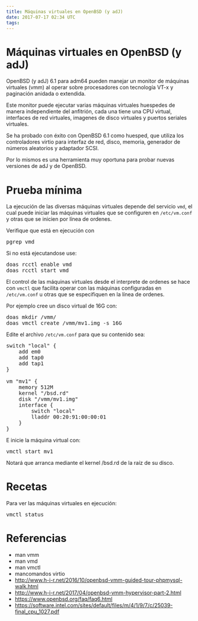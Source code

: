 ```yaml
---
title: Máquinas virtuales en OpenBSD (y adJ)
date: 2017-07-17 02:34 UTC
tags:
---
```


# Máquinas virtuales en OpenBSD (y adJ)

OpenBSD (y adJ) 6.1 para adm64 pueden manejar un monitor
de máquinas virtuales (vmm) al operar sobre procesadores con 
tecnología VT-x y paginación anidada o extendida.

Este monitor puede ejecutar varias máquinas virtuales huespedes
de manera independiente del anfitrión, cada una tiene una CPU virtual,
interfaces de red virtuales, imagenes de disco virtuales y puertos seriales
virtuales.

Se ha probado con éxito con OpenBSD 6.1 como huesped, que utiliza los
controladores virtio para interfaz de red, disco, memoria, generador
de números aleatorios y adaptador SCSI.  

Por lo mismos es una herramienta muy oportuna para probar nuevas
versiones de adJ y de OpenBSD.

# Prueba mínima

La ejecución de las diversas máquinas virtuales depende del servicio
```vmd```, el cual puede iniciar las máquinas virtuales que se configuren
en ```/etc/vm.conf``` y otras que se inicien por línea de ordenes.

Verifique que está en ejecución con
<pre>
pgrep vmd
</pre>

Si no está ejecutandose use:
<pre>
doas rcctl enable vmd
doas rcctl start vmd
</pre>

El control de las máquinas virtuales desde el interprete de ordenes
se hace con ```vmctl``` que facilita operar con las máquinas configuradas
en ```/etc/vm.conf``` u otras que se especifiquen en la línea de ordenes.

Por ejemplo cree un disco virtual de 16G con:
<pre>
doas mkdir /vmm/
doas vmctl create /vmm/mv1.img -s 16G
</pre>

Edite el archivo `/etc/vm.conf` para que su contenido sea:
<pre>
switch "local" {
    add em0
    add tap0
    add tap1
}

vm "mv1" {
    memory 512M
    kernel "/bsd.rd"
    disk "/vmm/mv1.img"
    interface {
        switch "local"
        lladdr 00:20:91:00:00:01
    }
}
</pre>

E inicie la máquina virtual con:
<pre>
vmctl start mv1
</pre>

Notará que arranca mediante el kernel /bsd.rd de la raíz de su disco.

# Recetas

Para ver las máquinas virtuales en ejecución:
<pre>
vmctl status 
</pre>



# Referencias

* man vmm
* man vmd
* man vmctl
* mancomandos virtio
* http://www.h-i-r.net/2016/10/openbsd-vmm-guided-tour-phpmysql-walk.html
* http://www.h-i-r.net/2017/04/openbsd-vmm-hypervisor-part-2.html
* https://www.openbsd.org/faq/faq6.html
* https://software.intel.com/sites/default/files/m/4/1/9/7/c/25039-final_cpu_1027.pdf
